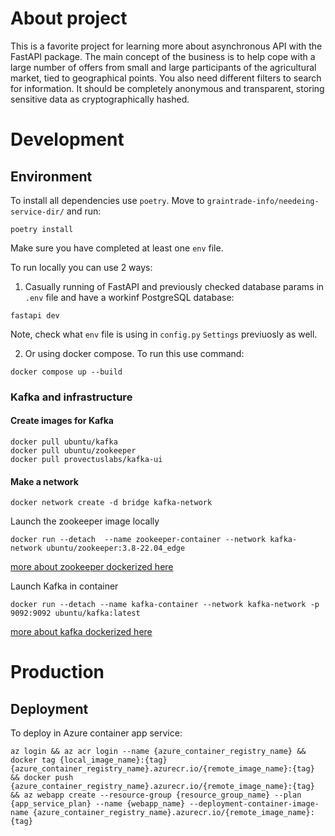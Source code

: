 
# About project
This is a favorite project for learning more about asynchronous API with the FastAPI package. The main concept of the business is to help cope with a large number of offers from small and large participants of the agricultural market, tied to geographical points. You also need different filters to search for information.
It should be completely anonymous and transparent, storing sensitive data as cryptographically hashed.

# Development

## Environment
To install all dependencies use `poetry`. Move to `graintrade-info/needeing-service-dir/` and run:
```
poetry install
```
Make sure you have completed at least one `env` file.

To run locally you can use 2 ways:

1. Casually running of FastAPI and previously checked database params in `.env` file and have a workinf PostgreSQL database:
```
fastapi dev
```
Note, check what `env` file is using in `config.py` `Settings` previuosly as well.

2. Or using docker compose. To run this use command:
```
docker compose up --build
```

### Kafka and infrastructure
#### Create images for Kafka

```
docker pull ubuntu/kafka
docker pull ubuntu/zookeeper
docker pull provectuslabs/kafka-ui
```
#### Make a network
```
docker network create -d bridge kafka-network
```
Launch the zookeeper image locally
```
docker run --detach  --name zookeeper-container --network kafka-network ubuntu/zookeeper:3.8-22.04_edge
```
[more about  zookeeper dockerized here](https://hub.docker.com/r/ubuntu/zookeeper)

Launch Kafka in container

```
docker run --detach --name kafka-container --network kafka-network -p 9092:9092 ubuntu/kafka:latest
```
[more about kafka dockerized here](https://hub.docker.com/r/ubuntu/kafka)



# Production
## Deployment
To deploy in Azure container app service:
```
az login && az acr login --name {azure_container_registry_name} && docker tag {local_image_name}:{tag} {azure_container_registry_name}.azurecr.io/{remote_image_name}:{tag} && docker push {azure_container_registry_name}.azurecr.io/{remote_image_name}:{tag} && az webapp create --resource-group {resource_group_name} --plan {app_service_plan} --name {webapp_name} --deployment-container-image-name {azure_container_registry_name}.azurecr.io/{remote_image_name}:{tag}
```
